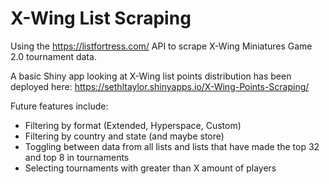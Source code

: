 # X-Wing List Scraping
Using the https://listfortress.com/ API to scrape X-Wing Miniatures Game 2.0 tournament data. 

A basic Shiny app looking at X-Wing list points distribution has been deployed here:
https://sethltaylor.shinyapps.io/X-Wing-Points-Scraping/

Future features include:
- Filtering by format (Extended, Hyperspace, Custom)
- Filtering by country and state (and maybe store)
- Toggling between data from all lists and lists that have made the top 32 and top 8 in tournaments
- Selecting tournaments with greater than X amount of players


